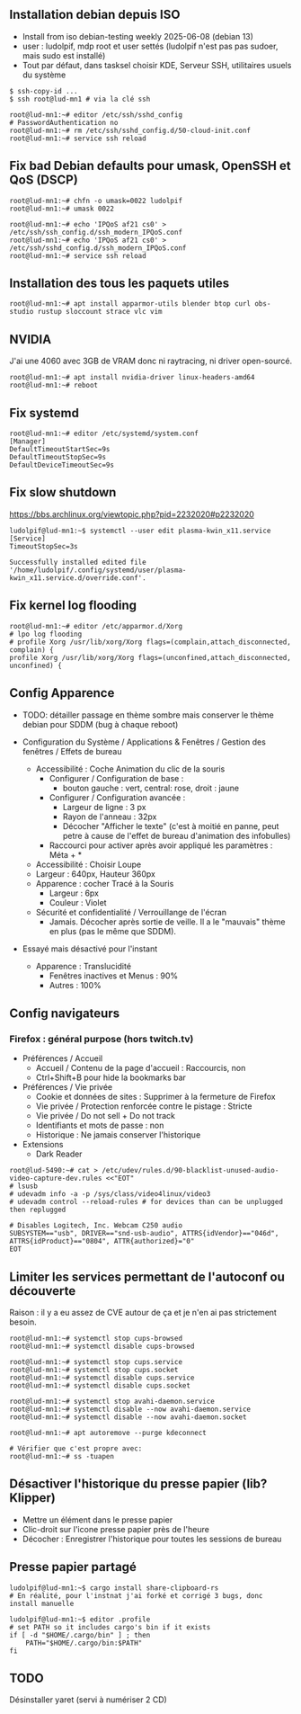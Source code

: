 ## Installation debian depuis ISO

- Install from iso debian-testing weekly 2025-06-08 (debian 13)
- user : ludolpif, mdp root et user settés (ludolpif n'est pas pas sudoer, mais sudo est installé)
- Tout par défaut, dans tasksel choisir KDE, Serveur SSH, utilitaires usuels du système

```
$ ssh-copy-id ...
$ ssh root@lud-mn1 # via la clé ssh

root@lud-mn1:~# editor /etc/ssh/sshd_config
# PasswordAuthentication no
root@lud-mn1:~# rm /etc/ssh/sshd_config.d/50-cloud-init.conf
root@lud-mn1:~# service ssh reload
```
## Fix bad Debian defaults pour umask, OpenSSH et QoS (DSCP)

```
root@lud-mn1:~# chfn -o umask=0022 ludolpif
root@lud-mn1:~# umask 0022

root@lud-mn1:~# echo 'IPQoS af21 cs0' > /etc/ssh/ssh_config.d/ssh_modern_IPQoS.conf
root@lud-mn1:~# echo 'IPQoS af21 cs0' > /etc/ssh/sshd_config.d/ssh_modern_IPQoS.conf
root@lud-mn1:~# service ssh reload
```

## Installation des tous les paquets utiles

```
root@lud-mn1:~# apt install apparmor-utils blender btop curl obs-studio rustup sloccount strace vlc vim
```

## NVIDIA

J'ai une 4060 avec 3GB de VRAM donc ni raytracing, ni driver open-sourcé.

```
root@lud-mn1:~# apt install nvidia-driver linux-headers-amd64
root@lud-mn1:~# reboot
```

## Fix systemd

```
root@lud-mn1:~# editor /etc/systemd/system.conf
[Manager]
DefaultTimeoutStartSec=9s
DefaultTimeoutStopSec=9s
DefaultDeviceTimeoutSec=9s
```

## Fix slow shutdown

https://bbs.archlinux.org/viewtopic.php?pid=2232020#p2232020

```
ludolpif@lud-mn1:~$ systemctl --user edit plasma-kwin_x11.service
[Service]
TimeoutStopSec=3s

Successfully installed edited file '/home/ludolpif/.config/systemd/user/plasma-kwin_x11.service.d/override.conf'.
```

## Fix kernel log flooding
```
root@lud-mn1:~# editor /etc/apparmor.d/Xorg
# lpo log flooding
# profile Xorg /usr/lib/xorg/Xorg flags=(complain,attach_disconnected, complain) {
profile Xorg /usr/lib/xorg/Xorg flags=(unconfined,attach_disconnected, unconfined) {
```

## Config Apparence

- TODO: détailler passage en thème sombre mais conserver le thème debian pour SDDM (bug à chaque reboot)
- Configuration du Système / Applications & Fenêtres / Gestion des fenêtres / Effets de bureau
  - Accessibilité : Coche Animation du clic de la souris
    - Configurer / Configuration de base :
      - bouton gauche : vert, central: rose, droit : jaune
    - Configurer / Configuration avancée :
      - Largeur de ligne : 3 px
      - Rayon de l'anneau : 32px
      - Décocher "Afficher le texte" (c'est à moitié en panne, peut petre à cause de l'effet de bureau d'animation des infobulles)
    - Raccourci pour activer après avoir appliqué les paramètres : Méta + *
  -  Accessibilité : Choisir Loupe
    - Largeur : 640px, Hauteur 360px
  - Apparence : cocher Tracé à la Souris
    - Largeur : 6px
    - Couleur : Violet
  - Sécurité et confidentialité / Verrouillange de l'écran
    - Jamais. Décocher après sortie de veille. Il a le "mauvais" thème en plus (pas le même que SDDM).

- Essayé mais désactivé pour l'instant
  - Apparence : Translucidité
    - Fenêtres inactives et Menus : 90%
    - Autres : 100%

## Config navigateurs

### Firefox : général purpose (hors twitch.tv)

- Préférences / Accueil
  - Accueil / Contenu de la page d'accueil : Raccourcis, non
  - Ctrl+Shift+B pour hide la bookmarks bar
- Préférences / Vie privée
  - Cookie et données de sites : Supprimer à la fermeture de Firefox
  - Vie privée / Protection renforcée contre le pistage : Stricte
  - Vie privée / Do not sell + Do not track
  - Identifiants et mots de passe : non
  - Historique : Ne jamais conserver l'historique
- Extensions
  - Dark Reader

```
root@lud-5490:~# cat > /etc/udev/rules.d/90-blacklist-unused-audio-video-capture-dev.rules <<"EOT"
# lsusb
# udevadm info -a -p /sys/class/video4linux/video3
# udevadm control --reload-rules # for devices than can be unplugged then replugged

# Disables Logitech, Inc. Webcam C250 audio
SUBSYSTEM=="usb", DRIVER=="snd-usb-audio", ATTRS{idVendor}=="046d", ATTRS{idProduct}=="0804", ATTR{authorized}="0"
EOT
```

## Limiter les services permettant de l'autoconf ou découverte

Raison : il y a eu assez de CVE autour de ça et je n'en ai pas strictement besoin.
```
root@lud-mn1:~# systemctl stop cups-browsed
root@lud-mn1:~# systemctl disable cups-browsed

root@lud-mn1:~# systemctl stop cups.service
root@lud-mn1:~# systemctl stop cups.socket
root@lud-mn1:~# systemctl disable cups.service
root@lud-mn1:~# systemctl disable cups.socket

root@lud-mn1:~# systemctl stop avahi-daemon.service
root@lud-mn1:~# systemctl disable --now avahi-daemon.service
root@lud-mn1:~# systemctl disable --now avahi-daemon.socket

root@lud-mn1:~# apt autoremove --purge kdeconnect

# Vérifier que c'est propre avec:
root@lud-mn1:~# ss -tuapen
```

## Désactiver l'historique du presse papier (lib? Klipper)

- Mettre un élément dans le presse papier
- Clic-droit sur l'icone presse papier près de l'heure
- Décocher : Enregistrer l'historique pour toutes les sessions de bureau

## Presse papier partagé

```
ludolpif@lud-mn1:~$ cargo install share-clipboard-rs
# En réalité, pour l'instnat j'ai forké et corrigé 3 bugs, donc install manuelle

ludolpif@lud-mn1:~$ editor .profile
# set PATH so it includes cargo's bin if it exists
if [ -d "$HOME/.cargo/bin" ] ; then
    PATH="$HOME/.cargo/bin:$PATH"
fi
```

## TODO

Désinstaller yaret (servi à numériser 2 CD)

